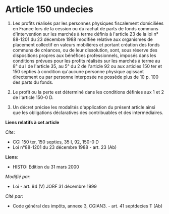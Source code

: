 # Article 150 undecies

1. Les profits réalisés par les personnes physiques fiscalement domiciliées en France lors de la cession ou du rachat de
parts de fonds communs d'intervention sur les marchés à terme définis à l'article 23 de la loi n° 88-1201 du 23 décembre 1988
modifiée relative aux organismes de placement collectif en valeurs mobilières et portant création des fonds communs de
créances, ou de leur dissolution, sont, sous réserve des dispositions propres aux bénéfices professionnels, imposés dans les
conditions prévues pour les profits réalisés sur les marchés à terme au 8° du I de l'article 35, au 5° du 2 de l'article 92
ou aux articles 150 ter et 150 septies à condition qu'aucune personne physique agissant directement ou par personne
interposée ne possède plus de 10 p. 100 des parts du fonds.

2. Le profit ou la perte est déterminé dans les conditions définies aux 1 et 2 de l'article 150-0 D.

3. Un décret précise les modalités d'application du présent article ainsi que les obligations déclaratives des contribuables
et des intermédiaires.

**Liens relatifs à cet article**

_Cite_:

  - CGI 150 ter, 150 septies, 35 I, 92, 150-0 D
  - Loi n°88-1201 du 23 décembre 1988 - art. 23 (Ab)

**Liens**:

  - HISTO: Edition du 31 mars 2000

_Modifié par_:

  - Loi - art. 94 (V) JORF 31 décembre 1999

_Cité par_:

  - Code général des impôts, annexe 3, CGIAN3. - art. 41 septdecies T (Ab)
